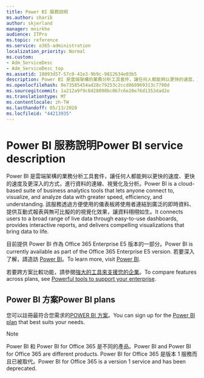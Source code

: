 ```yaml
---
title: Power BI 服務說明
ms.author: sharik
author: skjerland
manager: mnirkhe
audience: ITPro
ms.topic: reference
ms.service: o365-administration
localization_priority: Normal
ms.custom:
- Adm_ServiceDesc
- Adm_ServiceDesc_top
ms.assetid: 18093d57-57c0-41e3-9b9c-9812634e03b5
description: Power BI 是雲端架構的業務分析工具套件，讓任何人都能夠以更快的速度、更快的速度及更深入的方式，進行資料的連線、視覺化及分析。 該服務透過方便使用的儀表板將使用者連結到廣泛的即時資料、提供互動式報表與無可比擬的的視覺化效果，讓資料栩栩如生。
ms.openlocfilehash: 0e73585454ad28c79253c2ccd860969313c7790d
ms.sourcegitcommit: 1a212a9f9c8d28090bc0b7c6e20e76d1353dad2e
ms.translationtype: MT
ms.contentlocale: zh-TW
ms.lasthandoff: 05/13/2020
ms.locfileid: "44213935"
---
```

# <a name="power-bi-service-description"></a><span data-ttu-id="4ddaf-104">Power BI 服務說明</span><span class="sxs-lookup"><span data-stu-id="4ddaf-104">Power BI service description</span></span>

<span data-ttu-id="4ddaf-105">Power BI 是雲端架構的業務分析工具套件，讓任何人都能夠以更快的速度、更快的速度及更深入的方式，進行資料的連線、視覺化及分析。</span><span class="sxs-lookup"><span data-stu-id="4ddaf-105">Power BI is a cloud-based suite of business analytics tools that lets anyone connect to, visualize, and analyze data with greater speed, efficiency, and understanding.</span></span> <span data-ttu-id="4ddaf-106">該服務透過方便使用的儀表板將使用者連結到廣泛的即時資料、提供互動式報表與無可比擬的的視覺化效果，讓資料栩栩如生。</span><span class="sxs-lookup"><span data-stu-id="4ddaf-106">It connects users to a broad range of live data through easy-to-use dashboards, provides interactive reports, and delivers compelling visualizations that bring data to life.</span></span>
  
<span data-ttu-id="4ddaf-107">目前提供 Power BI 作為 Office 365 Enterprise E5 版本的一部分。</span><span class="sxs-lookup"><span data-stu-id="4ddaf-107">Power BI is currently available as part of the Office 365 Enterprise E5 version.</span></span> <span data-ttu-id="4ddaf-108">若要深入了解，請造訪 [Power BI](https://powerbi.microsoft.com/)。</span><span class="sxs-lookup"><span data-stu-id="4ddaf-108">To learn more, visit [Power BI](https://powerbi.microsoft.com/).</span></span>
  
<span data-ttu-id="4ddaf-109">若要跨方案比較功能，請參閱[強大的工具來支援您的企業](https://go.microsoft.com/fwlink/?LinkID=799177&amp;clcid=0x409)。</span><span class="sxs-lookup"><span data-stu-id="4ddaf-109">To compare features across plans, see [Powerful tools to support your enterprise](https://go.microsoft.com/fwlink/?LinkID=799177&amp;clcid=0x409).</span></span>
  
## <a name="power-bi-plans"></a><span data-ttu-id="4ddaf-110">Power BI 方案</span><span class="sxs-lookup"><span data-stu-id="4ddaf-110">Power BI plans</span></span>

<span data-ttu-id="4ddaf-111">您可以註冊最符合您需求的[POWER BI 方案](https://go.microsoft.com/fwlink/?LinkID=786854)。</span><span class="sxs-lookup"><span data-stu-id="4ddaf-111">You can sign up for the [Power BI plan](https://go.microsoft.com/fwlink/?LinkID=786854) that best suits your needs.</span></span> 
  
> [!NOTE]
> <span data-ttu-id="4ddaf-112">Power BI 和 Power BI for Office 365 是不同的產品。</span><span class="sxs-lookup"><span data-stu-id="4ddaf-112">Power BI and Power BI for Office 365 are different products.</span></span> <span data-ttu-id="4ddaf-113">Power BI for Office 365 是版本 1 服務而且已被取代。</span><span class="sxs-lookup"><span data-stu-id="4ddaf-113">Power BI for Office 365 is a version 1 service and has been deprecated.</span></span> 
  